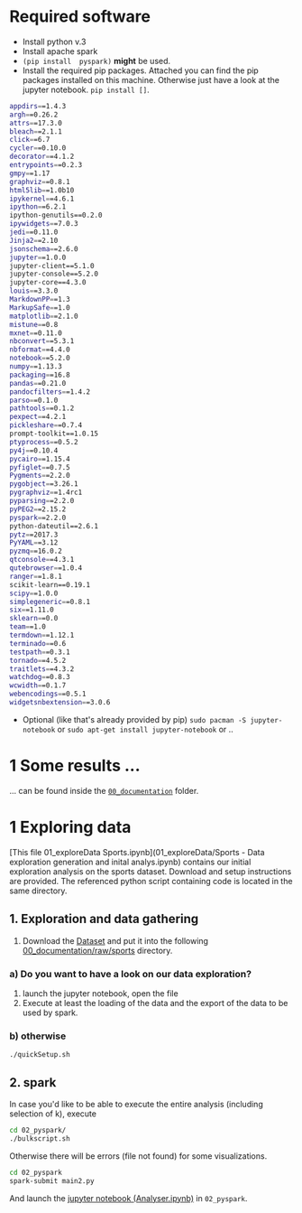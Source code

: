 # Required software 
- Install python v.3 
- Install apache spark
- `(pip install  pyspark)` __might__ be used.
- Install the required pip packages. Attached you can find the pip packages
   installed  on this machine. Otherwise just have a look at the jupyter
notebook. `pip install []`.

```bash
appdirs==1.4.3
argh==0.26.2
attrs==17.3.0
bleach==2.1.1
click==6.7
cycler==0.10.0
decorator==4.1.2
entrypoints==0.2.3
gmpy==1.17
graphviz==0.8.1
html5lib==1.0b10
ipykernel==4.6.1
ipython==6.2.1
ipython-genutils==0.2.0
ipywidgets==7.0.3
jedi==0.11.0
Jinja2==2.10
jsonschema==2.6.0
jupyter==1.0.0
jupyter-client==5.1.0
jupyter-console==5.2.0
jupyter-core==4.3.0
louis==3.3.0
MarkdownPP==1.3
MarkupSafe==1.0
matplotlib==2.1.0
mistune==0.8
mxnet==0.11.0
nbconvert==5.3.1
nbformat==4.4.0
notebook==5.2.0
numpy==1.13.3
packaging==16.8
pandas==0.21.0
pandocfilters==1.4.2
parso==0.1.0
pathtools==0.1.2
pexpect==4.2.1
pickleshare==0.7.4
prompt-toolkit==1.0.15
ptyprocess==0.5.2
py4j==0.10.4
pycairo==1.15.4
pyfiglet==0.7.5
Pygments==2.2.0
pygobject==3.26.1
pygraphviz==1.4rc1
pyparsing==2.2.0
pyPEG2==2.15.2
pyspark==2.2.0
python-dateutil==2.6.1
pytz==2017.3
PyYAML==3.12
pyzmq==16.0.2
qtconsole==4.3.1
qutebrowser==1.0.4
ranger==1.8.1
scikit-learn==0.19.1
scipy==1.0.0
simplegeneric==0.8.1
six==1.11.0
sklearn==0.0
team==1.0
termdown==1.12.1
terminado==0.6
testpath==0.3.1
tornado==4.5.2
traitlets==4.3.2
watchdog==0.8.3
wcwidth==0.1.7
webencodings==0.5.1
widgetsnbextension==3.0.6
```
-  Optional (like that's already provided by pip) 
   `sudo pacman -S jupyter-notebook` or `sudo apt-get install jupyter-notebook`
or ..

# 1 Some results ...
... can be found inside  the [`00_documentation`](00_documentation) folder.



# 1 Exploring data
[This file 01_exploreData Sports.ipynb](01_exploreData/Sports - Data exploration generation and inital analys.ipynb)  contains 
our initial exploration analysis on the sports dataset. Download and setup
instructions are provided. The referenced python script containing code is
located in the same directory.  


## 1.  Exploration and data gathering
1. Download the [Dataset](https://archive.ics.uci.edu/ml/datasets/Daily+and+Sports+Activities)
and put it into the following [00_documentation/raw/sports](00_documentation/raw/sports) directory. 

### a) Do you want to have a look on our data exploration? 
1. launch the jupyter notebook, open the file
2. Execute at least the loading of the data and the export of the data to be
   used by spark. 

### b) otherwise
`./quickSetup.sh`



## 2.  spark 

In case you'd like to be able to execute the entire analysis (including
selection of k), execute
```bash
cd 02_pyspark/ 
./bulkscript.sh
```
Otherwise there will be errors (file not found) for some visualizations.

```bash
cd 02_pyspark
spark-submit main2.py
```      
And launch the [jupyter notebook (Analyser.ipynb)](02_pyspark/Analyser.ipynb) in `02_pyspark`.


